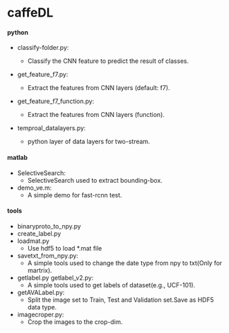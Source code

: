 # caffeDL


#### python

- classify-folder.py:
	- Classify the CNN feature to predict the result of classes.

- get_feature_f7.py:
	- Extract the features from CNN layers (default: f7).

- get_feature_f7_function.py:
    - Extract the features from CNN layers (function).

- temproal_datalayers.py:
	- python layer of data layers for two-stream.


#### matlab

- SelectiveSearch:
	- SelectiveSearch used to extract bounding-box.
- demo_ve.m:
	- A simple demo for fast-rcnn test.


#### tools

- binaryproto_to_npy.py
- create_label.py
- loadmat.py
	- Use hdf5 to load *.mat file
- savetxt_from_npy.py:
	- A simple tools used to change the date type from npy to txt(Only for martrix).	
- getlabel.py getlabel_v2.py:
	- A simple tools used to get labels of dataset(e.g., UCF-101).
- getAVALabel.py:
	- Split the image set to Train, Test and Validation set.Save as HDF5 data type.
- imagecroper.py:
	- Crop the images to the crop-dim.
